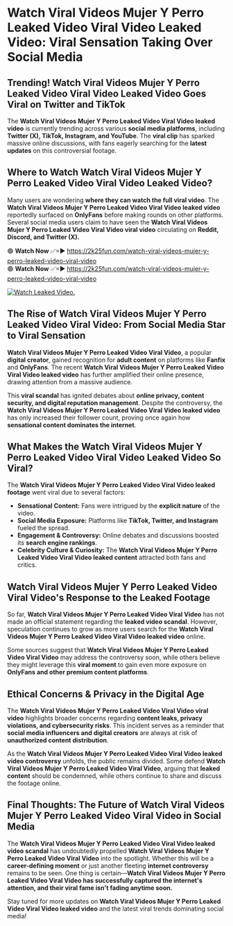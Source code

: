 # Watch Viral Videos Mujer Y Perro Leaked Video Viral Video Leaked Video: Viral Sensation Taking Over Social Media

## **Trending! Watch Viral Videos Mujer Y Perro Leaked Video Viral Video Leaked Video Goes Viral on Twitter and TikTok**
The **Watch Viral Videos Mujer Y Perro Leaked Video Viral Video leaked video** is currently trending across various **social media platforms**, including **Twitter (X), TikTok, Instagram, and YouTube**. The **viral clip** has sparked massive online discussions, with fans eagerly searching for the **latest updates** on this controversial footage.

## **Where to Watch Watch Viral Videos Mujer Y Perro Leaked Video Viral Video Leaked Video?**
Many users are wondering **where they can watch the full viral video**. The **Watch Viral Videos Mujer Y Perro Leaked Video Viral Video leaked video** reportedly surfaced on **OnlyFans** before making rounds on other platforms. Several social media users claim to have seen the **Watch Viral Videos Mujer Y Perro Leaked Video Viral Video viral video** circulating on **Reddit, Discord, and Twitter (X).**

🟢 **Watch Now** ✅=► https://2k25fun.com/watch-viral-videos-mujer-y-perro-leaked-video-viral-video  
🟢 **Watch Now** ✅=► https://2k25fun.com/watch-viral-videos-mujer-y-perro-leaked-video-viral-video  

[![Watch Leaked Video.](https://miro.medium.com/v2/resize:fit:828/format:webp/1*cilzJN44JGOrTw9NJCrNHA.gif "Watch Leaked Video")](https://2k25fun.com/watch-viral-videos-mujer-y-perro-leaked-video-viral-video)

## **The Rise of Watch Viral Videos Mujer Y Perro Leaked Video Viral Video: From Social Media Star to Viral Sensation**
**Watch Viral Videos Mujer Y Perro Leaked Video Viral Video**, a popular **digital creator**, gained recognition for **adult content** on platforms like **Fanfix** and **OnlyFans**. The recent **Watch Viral Videos Mujer Y Perro Leaked Video Viral Video leaked video** has further amplified their online presence, drawing attention from a massive audience.

This **viral scandal** has ignited debates about **online privacy, content security, and digital reputation management**. Despite the controversy, the **Watch Viral Videos Mujer Y Perro Leaked Video Viral Video leaked video** has only increased their follower count, proving once again how **sensational content dominates the internet**.

## **What Makes the Watch Viral Videos Mujer Y Perro Leaked Video Viral Video Leaked Video So Viral?**
The **Watch Viral Videos Mujer Y Perro Leaked Video Viral Video leaked footage** went viral due to several factors:
- **Sensational Content:** Fans were intrigued by the **explicit nature** of the video.
- **Social Media Exposure:** Platforms like **TikTok, Twitter, and Instagram** fueled the spread.
- **Engagement & Controversy:** Online debates and discussions boosted its **search engine rankings**.
- **Celebrity Culture & Curiosity:** The **Watch Viral Videos Mujer Y Perro Leaked Video Viral Video leaked content** attracted both fans and critics.

## **Watch Viral Videos Mujer Y Perro Leaked Video Viral Video's Response to the Leaked Footage**
So far, **Watch Viral Videos Mujer Y Perro Leaked Video Viral Video** has not made an official statement regarding the **leaked video scandal**. However, speculation continues to grow as more users search for the **Watch Viral Videos Mujer Y Perro Leaked Video Viral Video leaked video** online.

Some sources suggest that **Watch Viral Videos Mujer Y Perro Leaked Video Viral Video** may address the controversy soon, while others believe they might leverage this **viral moment** to gain even more exposure on **OnlyFans and other premium content platforms**.

## **Ethical Concerns & Privacy in the Digital Age**
The **Watch Viral Videos Mujer Y Perro Leaked Video Viral Video viral video** highlights broader concerns regarding **content leaks, privacy violations, and cybersecurity risks**. This incident serves as a reminder that **social media influencers and digital creators** are always at risk of **unauthorized content distribution**.

As the **Watch Viral Videos Mujer Y Perro Leaked Video Viral Video leaked video controversy** unfolds, the public remains divided. Some defend **Watch Viral Videos Mujer Y Perro Leaked Video Viral Video**, arguing that **leaked content** should be condemned, while others continue to share and discuss the footage online.

## **Final Thoughts: The Future of Watch Viral Videos Mujer Y Perro Leaked Video Viral Video in Social Media**
The **Watch Viral Videos Mujer Y Perro Leaked Video Viral Video leaked video scandal** has undoubtedly propelled **Watch Viral Videos Mujer Y Perro Leaked Video Viral Video** into the spotlight. Whether this will be a **career-defining moment** or just another fleeting **internet controversy** remains to be seen. One thing is certain—**Watch Viral Videos Mujer Y Perro Leaked Video Viral Video has successfully captured the internet's attention, and their viral fame isn't fading anytime soon.**

Stay tuned for more updates on **Watch Viral Videos Mujer Y Perro Leaked Video Viral Video leaked video** and the latest viral trends dominating social media!